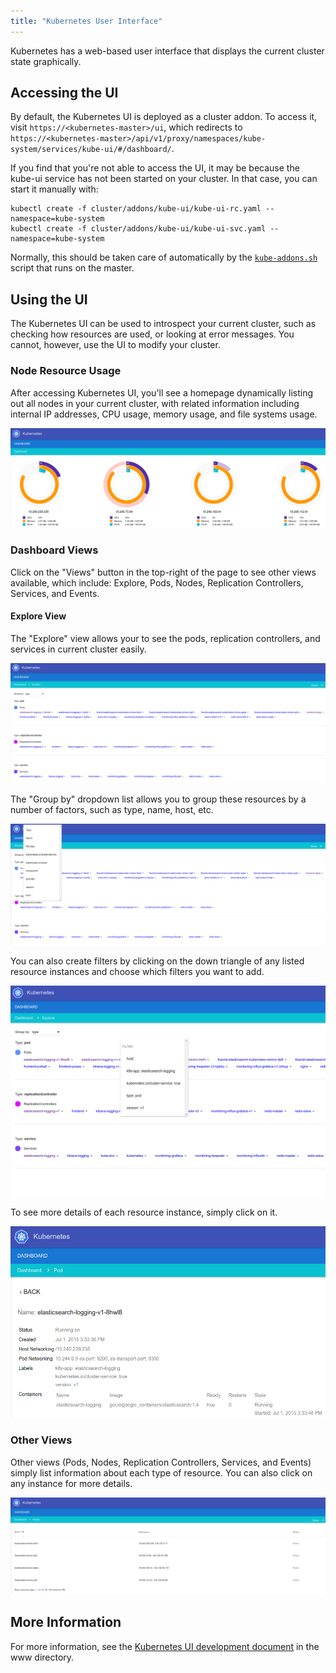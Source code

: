 ```yaml
---
title: "Kubernetes User Interface"
---
```

Kubernetes has a web-based user interface that displays the current cluster state graphically.

## Accessing the UI

By default, the Kubernetes UI is deployed as a cluster addon. To access it, visit `https://<kubernetes-master>/ui`, which redirects to `https://<kubernetes-master>/api/v1/proxy/namespaces/kube-system/services/kube-ui/#/dashboard/`.

If you find that you're not able to access the UI, it may be because the kube-ui service has not been started on your cluster. In that case, you can start it manually with:

```shell
kubectl create -f cluster/addons/kube-ui/kube-ui-rc.yaml --namespace=kube-system
kubectl create -f cluster/addons/kube-ui/kube-ui-svc.yaml --namespace=kube-system
```

Normally, this should be taken care of automatically by the [`kube-addons.sh`](http://releases.k8s.io/{{page.githubbranch}}/cluster/saltbase/salt/kube-addons/kube-addons.sh) script that runs on the master.

## Using the UI

The Kubernetes UI can be used to introspect your current cluster, such as checking how resources are used, or looking at error messages. You cannot, however, use the UI to modify your cluster.

### Node Resource Usage

After accessing Kubernetes UI, you'll see a homepage dynamically listing out all nodes in your current cluster, with related information including internal IP addresses, CPU usage, memory usage, and file systems usage.

![Kubernetes UI home page](/images/docs/k8s-ui-overview.png)

### Dashboard Views

Click on the "Views" button in the top-right of the page to see other views available, which include: Explore, Pods, Nodes, Replication Controllers, Services, and Events.

#### Explore View

The "Explore" view allows your to see the pods, replication controllers, and services in current cluster easily.

![Kubernetes UI Explore View](/images/docs/k8s-ui-explore.png)

The "Group by" dropdown list allows you to group these resources by a number of factors, such as type, name, host, etc.

![Kubernetes UI Explore View - Group by](/images/docs/k8s-ui-explore-groupby.png)

You can also create filters by clicking on the down triangle of any listed resource instances and choose which filters you want to add.

![Kubernetes UI Explore View - Filter](/images/docs/k8s-ui-explore-filter.png)

To see more details of each resource instance, simply click on it.

![Kubernetes UI - Pod](/images/docs/k8s-ui-explore-poddetail.png)

### Other Views

Other views (Pods, Nodes, Replication Controllers, Services, and Events) simply list information about each type of resource. You can also click on any instance for more details.

![Kubernetes UI - Nodes](/images/docs/k8s-ui-nodes.png)

## More Information

For more information, see the [Kubernetes UI development document](http://releases.k8s.io/{{page.githubbranch}}/www/README.md) in the www directory.